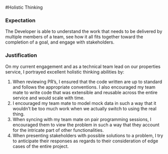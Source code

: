 #Holistic Thinking

### Expectation
The Developer is able to understand the work that needs to be delivered by multiple members of a team, see how it all fits together toward the completion of a goal, and engage with stakeholders.

### Justification
On my current engagement and as a technical team lead on our properties service, I portrayed excellent holistic thinking abilities by:

1. When reviewing PR’s, I ensured that the code written are up to standard and follows the appropriate conventions. I also encouraged my team mate to write code that was extensible and reusable across the entire service and would scale with time.
2. I encouraged my team mate to model mock data in such a way that it wouldn’t be too much work when we actually switch to using the real thing.
3. When syncing with my team mate on pair programming sessions, I encouraged them to view the problem in such a way that they account for the intricate part of other functionalities.
4. When presenting stakeholders with possible solutions to a problem, I try to anticipate their responses as regards to their consideration of edge cases of the entire project.